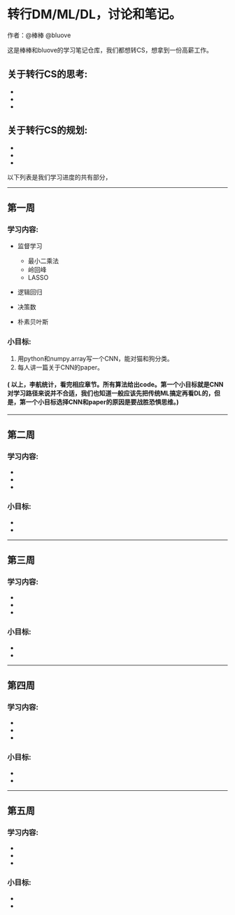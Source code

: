 # 转行DM/ML/DL，讨论和笔记。

作者：@棒棒 @bluove

这是棒棒和bluove的学习笔记仓库，我们都想转CS，想拿到一份高薪工作。

## 关于转行CS的思考:

-
-
-

## 关于转行CS的规划:

-
-
-

以下列表是我们学习进度的共有部分，

---
## 第一周

### 学习内容:
- 监督学习
  - 最小二乘法
  - 岭回峰
  - LASSO

- 逻辑回归

- 决策数

- 朴素贝叶斯

### 小目标:
1. 用python和numpy.array写一个CNN，能对猫和狗分类。
2. 每人讲一篇关于CNN的paper。

#### ( 以上，李航统计，看完相应章节。所有算法给出code。第一个小目标就是CNN对学习路径来说并不合适，我们也知道一般应该先把传统ML搞定再看DL的，但是，第一个小目标选择CNN和paper的原因是要战胜恐惧思维。)

---
## 第二周

### 学习内容:

-
-
-

### 小目标:

-
-

---
## 第三周

### 学习内容:

-
-
-

### 小目标:

-
-

---
## 第四周

### 学习内容:

-
-
-

### 小目标:

-
-

---
## 第五周

### 学习内容:

-
-
-

### 小目标:

-
-

